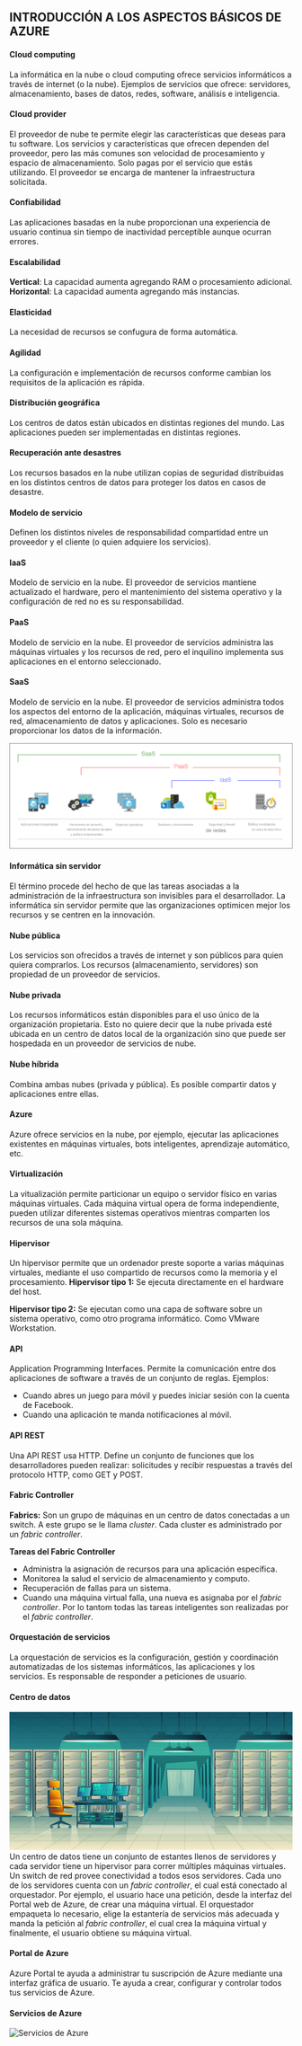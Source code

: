 ## INTRODUCCIÓN A LOS ASPECTOS BÁSICOS DE AZURE

#### Cloud computing
La informática en la nube o cloud computing ofrece servicios informáticos a través de internet (o la nube). Ejemplos de servicios que ofrece: servidores, almacenamiento, bases de datos, redes, software, análisis e inteligencia.

#### Cloud provider
El proveedor de nube te permite elegir las características que deseas para tu software. Los servicios y características que ofrecen dependen del proveedor, pero las más comunes son velocidad de procesamiento y espacio de almacenamiento. Solo pagas por el servicio que estás utilizando. El proveedor se encarga de mantener la infraestructura solicitada. 

#### Confiabilidad 
Las aplicaciones basadas en la nube proporcionan una experiencia de usuario continua sin tiempo de inactividad perceptible aunque ocurran errores. 

#### Escalabilidad
**Vertical**: La capacidad aumenta agregando RAM o procesamiento adicional.
**Horizontal**: La capacidad aumenta agregando más instancias. 

#### Elasticidad
La necesidad de recursos se confugura de forma automática.

#### Agilidad
La configuración e implementación de recursos conforme cambian los requisitos de la aplicación es rápida.

#### Distribución geográfica
Los centros de datos están ubicados en distintas regiones del mundo. Las aplicaciones pueden ser implementadas en distintas regiones.

#### Recuperación ante desastres
Los recursos basados en la nube utilizan copias de seguridad distribuidas en los distintos centros de datos para proteger los datos en casos de desastre.

#### Modelo de servicio 
Definen los distintos niveles de responsabilidad compartidad entre un proveedor y el cliente (o quien adquiere los servicios).

#### IaaS
Modelo de servicio en la nube. El proveedor de servicios mantiene actualizado el hardware, pero el mantenimiento del sistema operativo y la configuración de red no es su responsabilidad.

#### PaaS
Modelo de servicio en la nube. El proveedor de servicios administra las máquinas virtuales y los recursos de red, pero el inquilino implementa sus aplicaciones en el entorno seleccionado.

#### SaaS
Modelo de servicio en la nube. El proveedor de servicios administra todos los aspectos del entorno de la aplicación, máquinas virtuales, recursos de red, almacenamiento de datos y aplicaciones. Solo es necesario proporcionar los datos de la información.

![Modelos de servicio en la nube](imagenes/modelo.png)

#### Informática sin servidor
El término procede del hecho de que las tareas asociadas a la administración de la infraestructura son invisibles para el desarrollador. La informática sin servidor permite que las organizaciones optimicen mejor los recursos y se centren en la innovación.

#### Nube pública
Los servicios son ofrecidos a través de internet y son públicos para quien quiera comprarlos. Los recursos (almacenamiento, servidores) son propiedad de un proveedor de servicios.

#### Nube privada
Los recursos informáticos están disponibles para el uso único de la organización propietaria. Esto no quiere decir que la nube privada esté ubicada en un centro de datos local de la organización sino que puede ser hospedada en un proveedor de servicios de nube.

#### Nube híbrida
Combina ambas nubes (privada y pública). Es posible compartir datos y aplicaciones entre ellas. 

#### Azure
Azure ofrece servicios en la nube, por ejemplo, ejecutar las aplicaciones existentes en máquinas virtuales, bots inteligentes, aprendizaje automático, etc.

#### Virtualización
La vitualización permite particionar un equipo o servidor físico en varias máquinas virtuales. Cada máquina virtual opera de forma independiente, pueden utilizar diferentes sistemas operativos mientras comparten los recursos de una sola máquina.

#### Hipervisor
Un hipervisor permite que un ordenador preste soporte a varias máquinas virtuales, mediante el uso compartido de recursos como la memoria y el procesamiento.
**Hipervisor tipo 1:** Se ejecuta directamente en el hardware del host.

**Hipervisor tipo 2:** Se ejecutan como una capa de software sobre un sistema operativo, como otro programa informático. Como VMware Workstation.

#### API
Application Programming Interfaces. Permite la comunicación entre dos aplicaciones de software a través de un conjunto de reglas. Ejemplos: 
- Cuando abres un juego para móvil y puedes iniciar sesión con la cuenta de Facebook.
- Cuando una aplicación te manda notificaciones al móvil.

#### API REST
Una API REST usa HTTP. Define un conjunto de funciones que los desarrolladores pueden realizar: solicitudes y recibir respuestas a través del protocolo HTTP, como GET y POST.

#### Fabric Controller
**Fabrics:** Son un grupo de máquinas en un centro de datos conectadas a un switch. A este grupo se le llama *cluster*. 
Cada cluster es administrado por un *fabric controller*. 

**Tareas del Fabric Controller**
- Administra la asignación de recursos para una aplicación específica.
- Monitorea la salud el servicio de almacenamiento y computo.
- Recuperación de fallas para un sistema.
- Cuando una máquina virtual falla, una nueva es asignaba por el *fabric controller*.
Por lo tantom todas las tareas inteligentes son realizadas por el *fabric controller*.

#### Orquestación de servicios
La orquestación de servicios es la configuración, gestión y coordinación automatizadas de los sistemas informáticos, las aplicaciones y los servicios. Es responsable de responder a peticiones de usuario.

#### Centro de datos
![Imagen animada de un centro de datos](imagenes/centro_datos.jpg)
Un centro de datos tiene un conjunto de estantes llenos de servidores y cada servidor tiene un hipervisor para correr múltiples máquinas virtuales. Un switch de red provee conectividad a todos esos servidores. Cada uno de los servidores cuenta con un *fabric controller*, el cual está conectado al orquestador.
Por ejemplo, el usuario hace una petición, desde la interfaz del Portal web de Azure, de crear una máquina virtual. El orquestador empaqueta lo necesario, elige la estantería de servicios más adecuada y manda la petición al *fabric controller*, el cual crea la máquina virtual y finalmente, el usuario obtiene su máquina virtual.

#### Portal de Azure
Azure Portal te ayuda a administrar tu suscripción de Azure mediante una interfaz gráfica de usuario. Te ayuda a crear, configurar y controlar todos tus servicios de Azure.

#### Servicios de Azure
![Servicios de Azure](images/azure-services.png)
